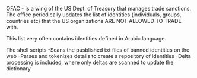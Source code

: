 OFAC - is a wing of the US Dept. of Treasury that manages trade sanctions. The office periodically updates the list of identities (individuals, groups, countries etc) that the US organizations ARE NOT ALLOWED TO TRADE with.


This list very often contains identities defined in Arabic language.


The shell scripts 
	-Scans the pusblished txt files of banned identities on the web 
	-Parses and tokenizes details to create a repository of identities
	-Delta processing is included, where only deltas are scanned to update the dictionary.
